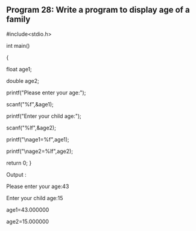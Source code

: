 ## Program 28: Write a program to display age of a family
#include<stdio.h>

int main()

{

float age1;

double age2;

printf("Please enter your age:");

scanf("%f",&age1);

printf("Enter your child age:");

scanf("%lf",&age2);

printf("\nage1=%f",age1);

printf("\nage2=%lf",age2);

return 0;
}

Output :

Please enter your age:43
  
Enter your child age:15
  
age1=43.000000
  
age2=15.000000
